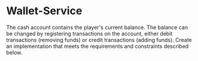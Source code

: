 # Wallet-Service
The cash account contains the player's current balance. The balance can be changed by registering transactions on the account, either debit transactions (removing funds) or credit transactions (adding funds). Create an implementation that meets the requirements and constraints described below.
